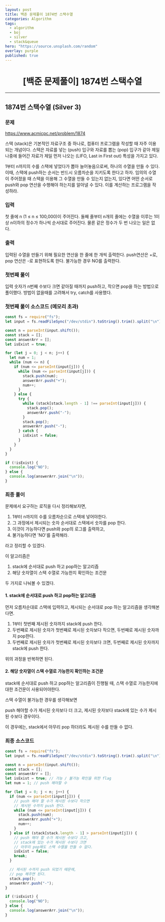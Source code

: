 ```yaml
---
layout: post
title: 백준 문제풀이 1874번 스택수열
categories: Algorithm
tags:
  - algorithm
  - boj
  - silver
  - stack&queue
hero: "https://source.unsplash.com/random"
overlay: purple
published: true
---
```


# <center>[백준 문제풀이] 1874번 스택수열</center>

---

## 1874번 스택수열 (Silver 3)

### 문제

https://www.acmicpc.net/problem/1874

스택 (stack)은 기본적인 자료구조 중 하나로, 컴퓨터 프로그램을 작성할 때 자주 이용되는 개념이다. 스택은 자료를 넣는 (push) 입구와 자료를 뽑는 (pop) 입구가 같아 제일 나중에 들어간 자료가 제일 먼저 나오는 (LIFO, Last in First out) 특성을 가지고 있다.

1부터 n까지의 수를 스택에 넣었다가 뽑아 늘어놓음으로써, 하나의 수열을 만들 수 있다. 이때, 스택에 push하는 순서는 반드시 오름차순을 지키도록 한다고 하자. 임의의 수열이 주어졌을 때 스택을 이용해 그 수열을 만들 수 있는지 없는지, 있다면 어떤 순서로 push와 pop 연산을 수행해야 하는지를 알아낼 수 있다. 이를 계산하는 프로그램을 작성하라.

### 입력

첫 줄에 n (1 ≤ n ≤ 100,000)이 주어진다. 둘째 줄부터 n개의 줄에는 수열을 이루는 1이상 n이하의 정수가 하나씩 순서대로 주어진다. 물론 같은 정수가 두 번 나오는 일은 없다.

### 출력

입력된 수열을 만들기 위해 필요한 연산을 한 줄에 한 개씩 출력한다. push연산은 +로, pop 연산은 -로 표현하도록 한다. 불가능한 경우 NO를 출력한다.

### 첫번째 풀이

입력 숫자가 n번째 수보다 크면 같아질 때까지 push하고, 작으면 pop을 하는 방법으로 풀이했다. 방법이 없을때를 고려해서 try, catch를 사용했다.

### 첫번째 풀이 소스코드 (메모리 초과)

```js
const fs = require("fs");
let input = fs.readFileSync("/dev/stdin").toString().trim().split("\n");

const n = parseInt(input.shift());
const stack = [];
const answerArr = [];
let isExist = true;

for (let j = 0; j < n; j++) {
  let num = 1;
  while (num <= n) {
    if (num <= parseInt(input[j])) {
      while (num <= parseInt(input[j])) {
        stack.push(num);
        answerArr.push("+");
        num++;
      }
    } else {
      try {
        while (stack[stack.length - 1] !== parseInt(input[j])) {
          stack.pop();
          answerArr.push("-");
        }
        stack.pop();
        answerArr.push("-");
      } catch {
        isExist = false;
      }
    }
  }
}

if (!isExist) {
  console.log("NO");
} else {
  console.log(answerArr.join("\n"));
}
```

### 최종 풀이

문제에서 요구하는 로직을 다시 정리해보자면,

1. 1부터 n까지의 수를 오름차순으로 스택에 넣어야한다.
2. 그 과정에서 제시되는 숫자 순서대로 스택에서 숫자를 pop 한다.
3. 이것이 가능하다면 push와 pop의 로그를 출력하고,
4. 불가능하다면 'NO'를 출력해라.

라고 정리할 수 있겠다.

이 알고리즘은

1. stack에 순서대로 push 하고 pop하는 알고리즘
2. 해당 숫자열이 스택 수열로 가능한지 확인하는 조건문

두 가지로 나눠볼 수 있겠다.

#### 1. stack에 순서대로 push 하고 pop하는 알고리즘

먼저 오름차순대로 스택에 입력하고, 제시되는 순서대로 pop 하는 알고리즘을 생각해본다면.

1. 1부터 첫번째 제시된 숫자까지 stack에 push 한다.
2. 두번째로 제시된 숫자가 첫번째로 제시된 숫자보다 작으면, 두번째로 제시된 숫자까지 pop한다.
3. 두번째로 제시된 숫자가 첫번째로 제시된 숫자보다 크면, 두번째로 제시된 숫자까지 stack에 push 한다.

위의 과정을 반복하면 된다.

#### 2. 해당 숫자열이 스택 수열로 가능한지 확인하는 조건문

stack에 순서대로 push 하고 pop하는 알고리즘이 진행될 때, 스택 수열로 가능한지에 대한 조건문이 사용되어야한다.

스택 수열이 불가능한 경우를 생각해보면

push 해야할 수가 제시된 숫자보다 더 크고, 제시된 숫자보다 stack에 있는 수가 제시된 수보다 경우이다.

이 경우에는, stack에서 아무리 pop 하더라도 제시된 수를 만들 수 없다.

### 최종 소스코드

```js
const fs = require("fs");
let input = fs.readFileSync("/dev/stdin").toString().trim().split("\n");

const n = parseInt(input.shift());
const stack = [];
const answerArr = [];
let isExist = true; // 가능 / 불가능 확인을 위한 flag
let num = 1; // push 해야할 수

for (let j = 0; j < n; j++) {
  if (num <= parseInt(input[j])) {
    // push 해야 할 수가 제시된 수보다 작으면
    // 제시된 수까지 push 한다.
    while (num <= parseInt(input[j])) {
      stack.push(num);
      answerArr.push("+");
      num++;
    }
  } else if (stack[stack.length - 1] > parseInt(input[j])) {
    // push 해야 할 수가 제시된 수보다 크고,
    // stack에 있는 수가 제시된 수보다 크면
    // 아무리 pop해도 스택 수열을 만들 수 없다.
    isExist = false;
    break;
  }

  // 제시된 수까지 push 되었기 때문에,
  // pop 해주면 된다.
  stack.pop();
  answerArr.push("-");
}

if (!isExist) {
  console.log("NO");
} else {
  console.log(answerArr.join("\n"));
}
```
